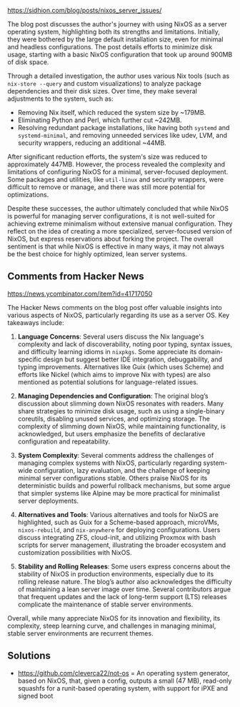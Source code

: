 

https://sidhion.com/blog/posts/nixos_server_issues/

The blog post discusses the author's journey with using NixOS as a server operating system, highlighting both its strengths and limitations. Initially, they were bothered by the large default installation size, even for minimal and headless configurations. The post details efforts to minimize disk usage, starting with a basic NixOS configuration that took up around 900MB of disk space.

Through a detailed investigation, the author uses various Nix tools (such as `nix-store --query` and custom visualizations) to analyze package dependencies and their disk sizes. Over time, they make several adjustments to the system, such as:

- Removing Nix itself, which reduced the system size by ~179MB.
- Eliminating Python and Perl, which further cut ~242MB.
- Resolving redundant package installations, like having both `systemd` and `systemd-minimal`, and removing unneeded services like udev, LVM, and security wrappers, reducing an additional ~44MB.

After significant reduction efforts, the system's size was reduced to approximately 447MB. However, the process revealed the complexity and limitations of configuring NixOS for a minimal, server-focused deployment. Some packages and utilities, like `util-linux` and security wrappers, were difficult to remove or manage, and there was still more potential for optimizations.

Despite these successes, the author ultimately concluded that while NixOS is powerful for managing server configurations, it is not well-suited for achieving extreme minimalism without extensive manual configuration. They reflect on the idea of creating a more specialized, server-focused version of NixOS, but express reservations about forking the project. The overall sentiment is that while NixOS is effective in many ways, it may not always be the best choice for highly optimized, lean server systems.

## Comments from Hacker News

https://news.ycombinator.com/item?id=41717050

The Hacker News comments on the blog post offer valuable insights into various aspects of NixOS, particularly regarding its use as a server OS. Key takeaways include:

1. **Language Concerns**: Several users discuss the Nix language's complexity and lack of discoverability, noting poor typing, syntax issues, and difficulty learning idioms in `nixpkgs`. Some appreciate its domain-specific design but suggest better IDE integration, debuggability, and typing improvements. Alternatives like Guix (which uses Scheme) and efforts like Nickel (which aims to improve Nix with types) are also mentioned as potential solutions for language-related issues.

2. **Managing Dependencies and Configuration**: The original blog’s discussion about slimming down NixOS resonates with readers. Many share strategies to minimize disk usage, such as using a single-binary coreutils, disabling unused services, and optimizing storage. The complexity of slimming down NixOS, while maintaining functionality, is acknowledged, but users emphasize the benefits of declarative configuration and repeatability.

3. **System Complexity**: Several comments address the challenges of managing complex systems with NixOS, particularly regarding system-wide configuration, lazy evaluation, and the challenge of keeping minimal server configurations stable. Others praise NixOS for its deterministic builds and powerful rollback mechanisms, but some argue that simpler systems like Alpine may be more practical for minimalist server deployments.

4. **Alternatives and Tools**: Various alternatives and tools for NixOS are highlighted, such as Guix for a Scheme-based approach, microVMs, `nixos-rebuild`, and `nix-anywhere` for deploying configurations. Users discuss integrating ZFS, cloud-init, and utilizing Proxmox with bash scripts for server management, illustrating the broader ecosystem and customization possibilities with NixOS.

5. **Stability and Rolling Releases**: Some users express concerns about the stability of NixOS in production environments, especially due to its rolling release nature. The blog’s author also acknowledges the difficulty of maintaining a lean server image over time. Several contributors argue that frequent updates and the lack of long-term support (LTS) releases complicate the maintenance of stable server environments.

Overall, while many appreciate NixOS for its innovation and flexibility, its complexity, steep learning curve, and challenges in managing minimal, stable server environments are recurrent themes.

## Solutions

- https://github.com/cleverca22/not-os = An operating system generator, based on NixOS, that, given a config, outputs a small (47 MB), read-only squashfs for a runit-based operating system, with support for iPXE and signed boot